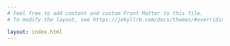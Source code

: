 ```yaml
---
# Feel free to add content and custom Front Matter to this file.
# To modify the layout, see https://jekyllrb.com/docs/themes/#overriding-theme-defaults

layout: index.html
---
```

